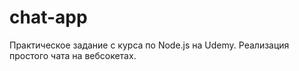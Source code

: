 # chat-app
Практическое задание с курса по Node.js на Udemy.
Реализация простого чата на вебсокетах.
